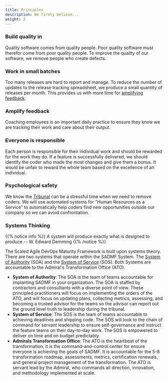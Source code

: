 ```yaml
---
title: Principles
description: We firmly believe...
weight: 2
---
```


### Build quality in

Quality software comes from quality people. Poor quality software must therefor come from poor quality people. To improve the quality of our software, we remove people who create defects.

### Work in small batches

Too many releases are hard to report and manage. To reduce the number of updates to the release tracking spreadsheet, we produce a small quantity of releases per month. This provides us with more time for [amplifying feedback](#amplify-feedback).

### Amplify feedback

Coaching employees is an important daily practice to ensure they know we are tracking their work and care about their output.

### Everyone is responsible

Each person is responsible for their individual work and should be rewarded for the work they do. If a feature is successfully delivered, we should identify the coder who made the most changes and give them a bonus. It would be unfair to reward the whole team based on the excellence of an individual.

### Psychological safety

We know the [Tribunal](../release-convoy/#tribunal) can be a stressful time when we need to remove coders. We will use automated systems for "Human Resources as a Service" to automatically help coders find new opportunities outside our company so we can avoid confrontation.

### Systems Thinking

{{% notice info %}}
A system will produce exactly what is designed to produce -- W. Edward Demming
{{% /notice %}}

The Scaled Agile DevOps Maturity Framework is built upon systems theory. There are two systems that operate within the SADMF System. The [System of Authority](#system-of-authority) (SOA) and the [System of Service](#system-of-service) (SOS). Both Systems are accountable to the Admiral's Transformation Office (ATO).

- **System of Authority**: The SOA is the team of teams accountable for implanting SADMF in your organization. The SOA is staffed by contractors and consultants with a diverse point of view. These principled practitioners will focus on implementing the orders of the ATO, and will focus on updating plans, collecting metrics, assessing, and becoming a trusted advisor for the teams so the advisor can report out the ground level truth to leadership during the tribunal.
- **System of Service**: The SOS is the team of teams accountable to achieving deadlines and shipping code. The SOS will look to the chain of command for servant leadership to ensure self-governance and instruct the feature teams on their day-to-day work. The SOS is empowered to deliver on time and on budget predictably.
- **Admirals Transformation Office**: The ATO is the heartbeat of the transformation, it is the command-and-control center for ensure everyone is achieving the goals of SADMF. It is accountable for the 5-8 transformation roadmap, assessments, metrics, certification renewals, and general project management of the transformation. The ATO is servant lead by the Admiral, who commands all direction, innovation, and methodology implemented at scale.
